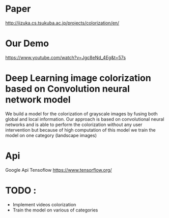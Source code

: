 # Paper 
http://iizuka.cs.tsukuba.ac.jp/projects/colorization/en/

# Our Demo
https://www.youtube.com/watch?v=Jgc8eNd_4Eg&t=57s

# Deep Learning image colorization based on Convolution neural network model 
We build a model for the colorization of grayscale images by fusing both global and local information. Our approach is based on convolutional neural networks and is able to perform the colorization without any user intervention but because of high computation of this model we train the model on one category (landscape images) 
 
 # Api
 Google Api Tensoflow https://www.tensorflow.org/

# TODO :
* Implement videos colorization 
* Train the model on various of categories


